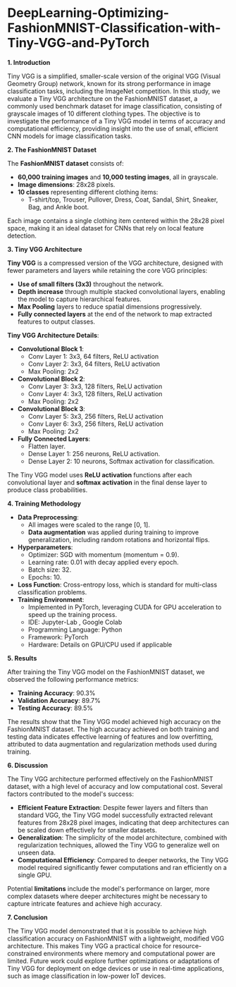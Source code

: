 # DeepLearning-Optimizing-FashionMNIST-Classification-with-Tiny-VGG-and-PyTorch
**1\. Introduction**

Tiny VGG is a simplified, smaller-scale version of the original VGG (Visual Geometry Group) network, known for its strong performance in image classification tasks, including the ImageNet competition. In this study, we evaluate a Tiny VGG architecture on the FashionMNIST dataset, a commonly used benchmark dataset for image classification, consisting of grayscale images of 10 different clothing types. The objective is to investigate the performance of a Tiny VGG model in terms of accuracy and computational efficiency, providing insight into the use of small, efficient CNN models for image classification tasks.

**2\. The FashionMNIST Dataset**

The **FashionMNIST dataset** consists of:

- **60,000 training images** and **10,000 testing images**, all in grayscale.
- **Image dimensions**: 28x28 pixels.
- **10 classes** representing different clothing items:
  - T-shirt/top, Trouser, Pullover, Dress, Coat, Sandal, Shirt, Sneaker, Bag, and Ankle boot.

Each image contains a single clothing item centered within the 28x28 pixel space, making it an ideal dataset for CNNs that rely on local feature detection.

**3\. Tiny VGG Architecture**

**Tiny VGG** is a compressed version of the VGG architecture, designed with fewer parameters and layers while retaining the core VGG principles:

- **Use of small filters (3x3)** throughout the network.
- **Depth increase** through multiple stacked convolutional layers, enabling the model to capture hierarchical features.
- **Max Pooling** layers to reduce spatial dimensions progressively.
- **Fully connected layers** at the end of the network to map extracted features to output classes.

**Tiny VGG Architecture Details**:

- **Convolutional Block 1**:
  - Conv Layer 1: 3x3, 64 filters, ReLU activation
  - Conv Layer 2: 3x3, 64 filters, ReLU activation
  - Max Pooling: 2x2
- **Convolutional Block 2**:
  - Conv Layer 3: 3x3, 128 filters, ReLU activation
  - Conv Layer 4: 3x3, 128 filters, ReLU activation
  - Max Pooling: 2x2
- **Convolutional Block 3**:
  - Conv Layer 5: 3x3, 256 filters, ReLU activation
  - Conv Layer 6: 3x3, 256 filters, ReLU activation
  - Max Pooling: 2x2
- **Fully Connected Layers**:
  - Flatten layer.
  - Dense Layer 1: 256 neurons, ReLU activation.
  - Dense Layer 2: 10 neurons, Softmax activation for classification.

The Tiny VGG model uses **ReLU activation** functions after each convolutional layer and **softmax activation** in the final dense layer to produce class probabilities.

**4\. Training Methodology**

- **Data Preprocessing**:
  - All images were scaled to the range \[0, 1\].
  - **Data augmentation** was applied during training to improve generalization, including random rotations and horizontal flips.
- **Hyperparameters**:
  - Optimizer: SGD with momentum (momentum = 0.9).
  - Learning rate: 0.01 with decay applied every epoch.
  - Batch size: 32.
  - Epochs: 10.
- **Loss Function**: Cross-entropy loss, which is standard for multi-class classification problems.
- **Training Environment**:
  - Implemented in PyTorch, leveraging CUDA for GPU acceleration to speed up the training process.
  - IDE: Jupyter-Lab , Google Colab
  - Programming Language: Python
  - Framework: PyTorch
  - Hardware: Details on GPU/CPU used if applicable

**5\. Results**

After training the Tiny VGG model on the FashionMNIST dataset, we observed the following performance metrics:

- **Training Accuracy**: 90.3%
- **Validation Accuracy**: 89.7%
- **Testing Accuracy**: 89.5%

The results show that the Tiny VGG model achieved high accuracy on the FashionMNIST dataset. The high accuracy achieved on both training and testing data indicates effective learning of features and low overfitting, attributed to data augmentation and regularization methods used during training.

**6\. Discussion**

The Tiny VGG architecture performed effectively on the FashionMNIST dataset, with a high level of accuracy and low computational cost. Several factors contributed to the model's success:

- **Efficient Feature Extraction**: Despite fewer layers and filters than standard VGG, the Tiny VGG model successfully extracted relevant features from 28x28 pixel images, indicating that deep architectures can be scaled down effectively for smaller datasets.
- **Generalization**: The simplicity of the model architecture, combined with regularization techniques, allowed the Tiny VGG to generalize well on unseen data.
- **Computational Efficiency**: Compared to deeper networks, the Tiny VGG model required significantly fewer computations and ran efficiently on a single GPU.

Potential **limitations** include the model's performance on larger, more complex datasets where deeper architectures might be necessary to capture intricate features and achieve high accuracy.

**7\. Conclusion**

The Tiny VGG model demonstrated that it is possible to achieve high classification accuracy on FashionMNIST with a lightweight, modified VGG architecture. This makes Tiny VGG a practical choice for resource-constrained environments where memory and computational power are limited. Future work could explore further optimizations or adaptations of Tiny VGG for deployment on edge devices or use in real-time applications, such as image classification in low-power IoT devices.

